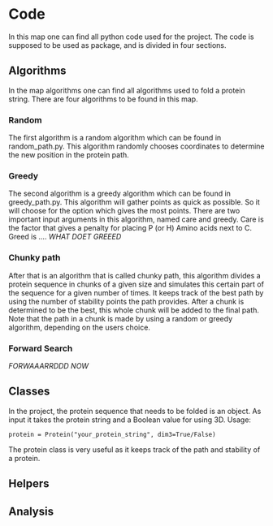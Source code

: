 # Code

In this map one can find all python code used for the project. The code is supposed to be used as package, and is divided in four sections.

## Algorithms
In the map algorithms one can find all algorithms used to fold a protein string. There are four algorithms to be found in this map.

### Random
The first algorithm is a random algorithm which can be found in random_path.py. This algorithm randomly chooses coordinates to determine the new position in the protein path.

### Greedy
The second algorithm is a greedy algorithm which can be found in greedy_path.py. This algorithm will gather points as quick as possible. So it will choose for the option which gives the most points. There are two important input arguments in this algorithm, named care and greedy.
Care is the factor that gives a penalty for placing P (or H) Amino acids next to C. Greed is .... *WHAT DOET GREEED*

### Chunky path
After that is an algorithm that is called chunky path, this algorithm divides a protein sequence in chunks of a given size and simulates this certain part of the sequence for a given number of times. It keeps track of the best path by using the number of stability points the path provides. After a chunk is determined to be the best, this whole chunk will be added to the final path. Note that the path in a chunk is made by using a random or greedy algorithm, depending on the users choice.

### Forward Search
*FORWAAARRDDD NOW*

## Classes
In the project, the protein sequence that needs to be folded is an object. As input it takes the protein string and a Boolean value for using 3D. Usage:

```
protein = Protein("your_protein_string", dim3=True/False)
```

The protein class is very useful as it keeps track of the path and stability of a protein.

## Helpers


## Analysis
